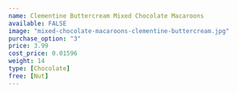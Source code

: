 ```yaml
---
name: Clementine Buttercream Mixed Chocolate Macaroons
available: FALSE
image: "mixed-chocolate-macaroons-clementine-buttercream.jpg"
purchase_option: "3"
price: 3.99
cost_price: 0.01596
weight: 14
type: [Chocolate]
free: [Nut]
---
```

